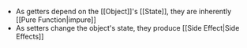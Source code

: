 - As getters depend on the [[Object]]'s [[State]], they are inherently [[Pure Function|impure]]
- As setters change the object's state, they produce [[Side Effect|Side Effects]]
